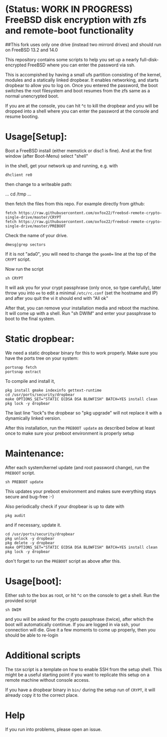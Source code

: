 # (Status: WORK IN PROGRESS) FreeBSD disk encryption with zfs and remote-boot functionality
##This fork uses only one drive (instead two mirrord drives) and should run on FreeBSD 13.2 and 14.0

This repository contains some scripts to help you set up a nearly full-disk-encrypted FreeBSD where you can enter the password via ssh.

This is accompished by having a small ufs partition consisting of the kernel, modules and a statically linked dropbear. It enables networking, and starts dropbear to allow you to log on. Once you entered the password, the boot switches the root filesystem and boot resumes from the zfs same as a normal unencrypted boot.

If you are at the console, you can hit ^c to kill the dropbear and you will be dropped into a shell where you can enter the password at the console and resume booting.



# Usage[Setup]:

Boot a FreeBSD install (either memstick or disc1 is fine). And at the first window (after Boot-Menu) select "shell"

in the shell, get your network up and running, e.g. with

`dhclient re0`

then change to a writeable path:

...
cd /tmp
...

then fetch the files from this repo. For example directly from github:

```
fetch https://raw.githubusercontent.com/oxfox22/freebsd-remote-crypto-single-drive/master/CRYPT
fetch https://raw.githubusercontent.com/oxfox22/freebsd-remote-crypto-single-drive/master/PREBOOT
```

Check the name of your drive.
```
dmesg|grep sectors
```

If it is not "ada0", you will need to change the `geom0=` line at the top of the `CRYPT` script.

Now run the script

```
sh CRYPT
```

It will ask you for your crypt passphrase (only once, so type carefully), later throw you into `ee` to edit a minimal `/etc/rc.conf` (set the hostname and IP) and after you quit the vi it should end with "All ok"

After that, you can remove your installation media and reboot the machine. It will come up with a shell. Run "sh DWIM" and enter your passphrase to boot to the final system.

# Static dropbear:
We need a static dropbear binary for this to work properly.
Make sure you have the ports tree on your system:
```
portsnap fetch
portsnap extract
```
To compile and install it,
```
pkg install gmake indexinfo gettext-runtime
cd /usr/ports/security/dropbear
make OPTIONS_SET="STATIC ECDSA DSA BLOWFISH" BATCH=YES install clean
pkg lock -y dropbear
```

The last line "lock"s the dropbear so "pkg upgrade" will not replace it with a dynamically linked version.

After this installation, run the `PREBOOT update` as described below at least once to make sure your preboot environment is properly setup


# Maintenance:

After each system/kernel update (and root password change), run the `PREBOOT` script.

```
sh PREBOOT update
```
This updates your preboot environment and makes sure everything stays secure and bug-free :-)

Also periodically check if your dropbear is up to date with 
```
pkg audit
```

and if necessary, update it.

```
cd /usr/ports/security/dropbear
pkg unlock -y dropbear
pkg delete -y dropbear
make OPTIONS_SET="STATIC ECDSA DSA BLOWFISH" BATCH=YES install clean
pkg lock -y dropbear
```

don't forget to run the `PREBOOT` script as above after this.

# Usage[boot]:

Either ssh to the box as root, or hit ^c on the console to get a shell. Run the provided script

```
sh DWIM
```

and you will be asked for the crypto passphrase (twice), after which the boot will automatically continue. If you are logged in via ssh, your connection will die. Give it a few moments to come up properly, then you should be able to re-login

# Additional scripts

The `SSH` script is a template on how to enable SSH from the setup shell. This might be a useful starting point if you want to replicate this setup on a remote machine without console access.

If you have a dropbear binary in `bin/` during the setup run of `CRYPT`, it will already copy it to the correct place.

# Help

If you run into problems, please open an issue.
